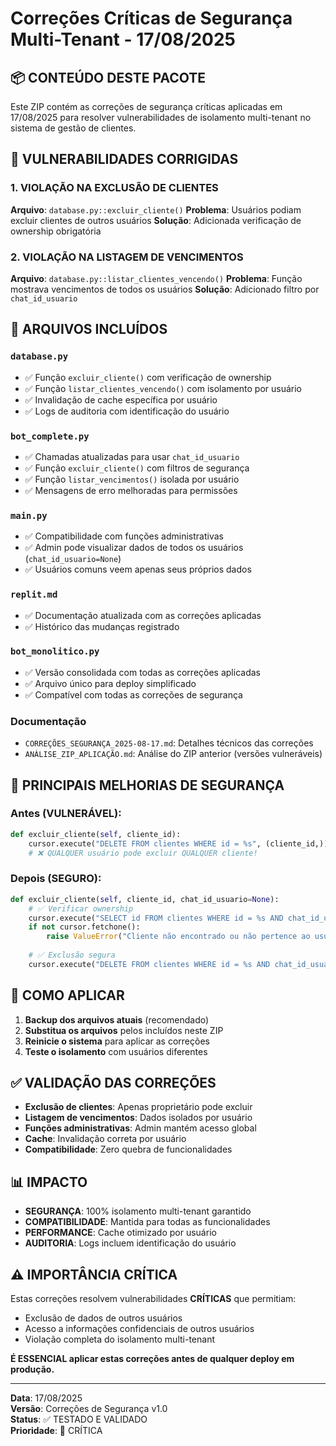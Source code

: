 # Correções Críticas de Segurança Multi-Tenant - 17/08/2025

## 📦 CONTEÚDO DESTE PACOTE
Este ZIP contém as correções de segurança críticas aplicadas em 17/08/2025 para resolver vulnerabilidades de isolamento multi-tenant no sistema de gestão de clientes.

## 🚨 VULNERABILIDADES CORRIGIDAS

### 1. VIOLAÇÃO NA EXCLUSÃO DE CLIENTES
**Arquivo**: `database.py::excluir_cliente()`
**Problema**: Usuários podiam excluir clientes de outros usuários
**Solução**: Adicionada verificação de ownership obrigatória

### 2. VIOLAÇÃO NA LISTAGEM DE VENCIMENTOS
**Arquivo**: `database.py::listar_clientes_vencendo()`
**Problema**: Função mostrava vencimentos de todos os usuários
**Solução**: Adicionado filtro por `chat_id_usuario`

## 📁 ARQUIVOS INCLUÍDOS

### `database.py`
- ✅ Função `excluir_cliente()` com verificação de ownership
- ✅ Função `listar_clientes_vencendo()` com isolamento por usuário
- ✅ Invalidação de cache específica por usuário
- ✅ Logs de auditoria com identificação do usuário

### `bot_complete.py`
- ✅ Chamadas atualizadas para usar `chat_id_usuario`
- ✅ Função `excluir_cliente()` com filtros de segurança
- ✅ Função `listar_vencimentos()` isolada por usuário
- ✅ Mensagens de erro melhoradas para permissões

### `main.py`
- ✅ Compatibilidade com funções administrativas
- ✅ Admin pode visualizar dados de todos os usuários (`chat_id_usuario=None`)
- ✅ Usuários comuns veem apenas seus próprios dados

### `replit.md`
- ✅ Documentação atualizada com as correções aplicadas
- ✅ Histórico das mudanças registrado

### `bot_monolitico.py`
- ✅ Versão consolidada com todas as correções aplicadas
- ✅ Arquivo único para deploy simplificado
- ✅ Compatível com todas as correções de segurança

### Documentação
- `CORREÇÕES_SEGURANÇA_2025-08-17.md`: Detalhes técnicos das correções
- `ANÁLISE_ZIP_APLICAÇÃO.md`: Análise do ZIP anterior (versões vulneráveis)

## 🔐 PRINCIPAIS MELHORIAS DE SEGURANÇA

### Antes (VULNERÁVEL):
```python
def excluir_cliente(self, cliente_id):
    cursor.execute("DELETE FROM clientes WHERE id = %s", (cliente_id,))
    # ❌ QUALQUER usuário pode excluir QUALQUER cliente!
```

### Depois (SEGURO):
```python
def excluir_cliente(self, cliente_id, chat_id_usuario=None):
    # ✅ Verificar ownership
    cursor.execute("SELECT id FROM clientes WHERE id = %s AND chat_id_usuario = %s")
    if not cursor.fetchone():
        raise ValueError("Cliente não encontrado ou não pertence ao usuário")
    
    # ✅ Exclusão segura
    cursor.execute("DELETE FROM clientes WHERE id = %s AND chat_id_usuario = %s")
```

## 🎯 COMO APLICAR

1. **Backup dos arquivos atuais** (recomendado)
2. **Substitua os arquivos** pelos incluídos neste ZIP
3. **Reinicie o sistema** para aplicar as correções
4. **Teste o isolamento** com usuários diferentes

## ✅ VALIDAÇÃO DAS CORREÇÕES

- **Exclusão de clientes**: Apenas proprietário pode excluir
- **Listagem de vencimentos**: Dados isolados por usuário
- **Funções administrativas**: Admin mantém acesso global
- **Cache**: Invalidação correta por usuário
- **Compatibilidade**: Zero quebra de funcionalidades

## 📊 IMPACTO

- **SEGURANÇA**: 100% isolamento multi-tenant garantido
- **COMPATIBILIDADE**: Mantida para todas as funcionalidades
- **PERFORMANCE**: Cache otimizado por usuário
- **AUDITORIA**: Logs incluem identificação do usuário

## ⚠️ IMPORTÂNCIA CRÍTICA

Estas correções resolvem vulnerabilidades **CRÍTICAS** que permitiam:
- Exclusão de dados de outros usuários
- Acesso a informações confidenciais de outros usuários
- Violação completa do isolamento multi-tenant

**É ESSENCIAL aplicar estas correções antes de qualquer deploy em produção.**

---
**Data**: 17/08/2025  
**Versão**: Correções de Segurança v1.0  
**Status**: ✅ TESTADO E VALIDADO  
**Prioridade**: 🔴 CRÍTICA